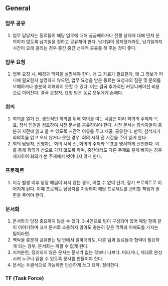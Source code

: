 ## General

### 업무 공유
1. 업무 담당자는 동료들이 해당 업무에 대해 궁금해하거나 진행 상태에 대해 먼저 문의하지 않도록 납기일을 정하고 공유해야 한다. 납기일이 정해졌더라도, 납기일까지 시간이 오래 걸리는 경우 중간 중간 선제적 공유를 해 주는 것이 좋다. 


### 업무 요청
1. 업무 요청 시, 배경과 맥락을 설명해야 한다. 왜 그 자료가 필요한지, 왜 그 정보가 어디에 필요한지 설명하지 않으면, 업무 요청을 받은 동료는 요청자의 질문 및 문의를 오해하거나 충분히 이해하지 못할 수 있다. 이는 결국 추가적인 커뮤니케이션 비용으로 이어진다. 결국 요청자, 요청 받은 동료 모두에게 손해다. 


### 회의
1. 회의를 열기 전, 생산적인 회의를 위해 회의를 여는 사람은 미리 회의의 주제와 목표, 참석 인원을 검토하여 사전 문서를 공유하여야 한다. 사전 문서는 참석자들이 충분히 사전에 읽고 올 수 있도록 시간적 여유를 두고 제공, 공유한다. 만약, 참석자가 회의록을 읽고 오지 않거나 못한 경우, 회의 시작 전 시간을 주어 읽게 한다. 
2. 회의 담당자, 진행자는 회의 시작 전, 회의의 주제와 목표를 명확하게 선언한다. 이를 통해 회의가 산으로 가지 않도록 하며, 중간에라도 다른 주제로 깊게 빠지는 경우 제지하여 회의가 본 주제에서 벗어나지 않게 한다. 



### 프로젝트
1. 이슈 발생 이후 당장 해결이 되지 않는 경우, 어쩔 수 없이 단기, 장기 프로젝트로 이어지게 된다. 이때 프로젝트 담당자를 지정하여 해당 프로젝트를 관리할 책임과 권한을 주어야 한다. 



### 문서화
1. 문서화가 당장 중요하지 않을 수 있다. 3-4인으로 팀이 구성되어 있어 매일 함께 같이 이야기하며 크게 문서로 소통하지 않아도 충분히 같은 맥락과 이해도를 가지는 팀이라면. 
2. 맥락을 충분히 공유받는 팀 안에서 일하더라도, 다른 팀과 동료들과 협력이 필요하게 되는 경우, 문서화는 피할 수 없게 된다. 
3. 지저분한, 정리되지 않은 문서는 문서가 없는 것보다 나쁘다. 버리거나, 제대로 완성시켜 누구나 읽을 수 있도록 문서를 만들어야 한다.  
4. 문서는 두괄식으로 가능하면 단순하게 쓰고 요약, 정리한다. 
   

### TF (Task Force)
